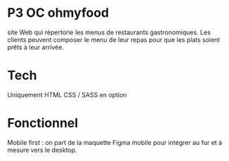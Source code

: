 # P3 OC ohmyfood 

site Web qui répertorie les menus de restaurants gastronomiques. Les clients peuvent composer le menu de leur repas pour que les plats soient prêts à leur arrivée.

# Tech

Uniquement HTML CSS / SASS en option 

# Fonctionnel 

Mobile first : on part de la maquette Figma mobile pour intégrer au fur et à mesure vers le desktop. 


